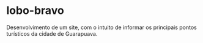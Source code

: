 # lobo-bravo
Desenvolvimento de um site, com o intuito de informar os principais pontos turísticos da cidade de Guarapuava.
